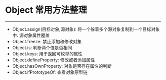 # Object 常用方法整理
---

* Object.assign(目标对象,源对象): 将一个躲着多个源对象复制到一个目标对象中. 源对象属性覆盖
* Object.freeze: 禁止添加和修改对象
* Object.is: 判断两个值是否相同
* Object.keys: 用于返回可枚举的属性
* Object.defineProperty: 修改或者添加属性
* Object.hasOwnProperty: 对象是否存在属性的判断
* Object.ifPrototypeOf: 查看对象原型链


